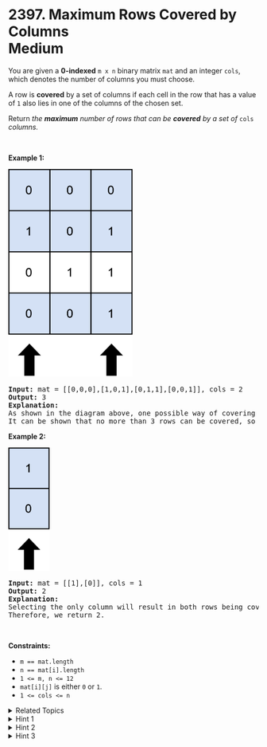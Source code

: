 
# 2397. Maximum Rows Covered by Columns<br> Medium

<p>You are given a <strong>0-indexed</strong> <code>m x n</code> binary matrix <code>mat</code> and an integer <code>cols</code>, which denotes the number of columns you must choose.</p>

<p>A row is <strong>covered</strong> by a set of columns if each cell in the row that has a value of <code>1</code> also lies in one of the columns of the chosen set.</p>

<p>Return <em>the <strong>maximum</strong> number of rows that can be <strong>covered</strong> by a set of </em><code>cols</code><em> columns.</em></p>

<p>&nbsp;</p>
<p><strong>Example 1:</strong></p>

<p><strong><img alt="" src="./assets/image1.png" style="width: 250px; height: 417px;" /></strong></p>

<pre>
<strong>Input:</strong> mat = [[0,0,0],[1,0,1],[0,1,1],[0,0,1]], cols = 2
<strong>Output:</strong> 3
<strong>Explanation:</strong>
As shown in the diagram above, one possible way of covering 3 rows is by selecting the 0th and 2nd columns.
It can be shown that no more than 3 rows can be covered, so we return 3.
</pre>

<p><strong>Example 2:</strong></p>

<p><strong><img alt="" src="./assets/image2.png" style="width: 83px; height: 247px;" /></strong></p>

<pre>
<strong>Input:</strong> mat = [[1],[0]], cols = 1
<strong>Output:</strong> 2
<strong>Explanation:</strong>
Selecting the only column will result in both rows being covered, since the entire matrix is selected.
Therefore, we return 2.
</pre>

<p>&nbsp;</p>
<p><strong>Constraints:</strong></p>

<ul>
	<li><code>m == mat.length</code></li>
	<li><code>n == mat[i].length</code></li>
	<li><code>1 &lt;= m, n &lt;= 12</code></li>
	<li><code>mat[i][j]</code> is either <code>0</code> or <code>1</code>.</li>
	<li><code>1 &lt;= cols &lt;= n</code></li>
</ul>


<details>

<summary> Related Topics </summary>



</details>


<details>
<summary> Hint 1 </summary>
Try a brute-force approach.
</details>

<details>
<summary> Hint 2 </summary>
Iterate through all possible sets of exactly <code>cols</code> columns.
</details>

<details>
<summary> Hint 3 </summary>
For each valid set, check how many rows are covered, and return the maximum.
</details>